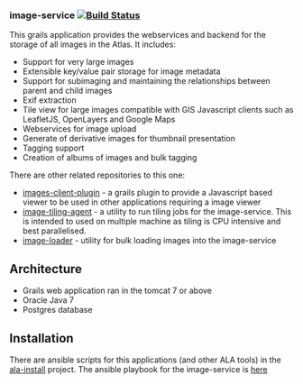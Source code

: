### image-service   [![Build Status](https://travis-ci.org/AtlasOfLivingAustralia/image-service.svg?branch=master)](https://travis-ci.org/AtlasOfLivingAustralia/image-service)

This grails application provides the webservices and backend for the storage of all images in the Atlas.
It includes:

* Support for very large images
* Extensible key/value pair storage for image metadata
* Support for subimaging and maintaining the relationships between parent and child images
* Exif extraction
* Tile view for large images compatible with GIS Javascript clients such as LeafletJS, OpenLayers and Google Maps
* Webservices for image upload
* Generate of derivative images for thumbnail presentation
* Tagging support
* Creation of albums of images and bulk tagging

There are other related repositories to this one:
* [images-client-plugin](https://github.com/AtlasOfLivingAustralia/images-client-plugin) - a grails plugin to provide a Javascript based viewer to be used in other applications requiring a image viewer
* [image-tiling-agent](https://github.com/AtlasOfLivingAustralia/image-tiling-agent) - a utility to run tiling jobs for the image-service. This is intended to used on multiple machine as tiling is CPU intensive and best parallelised.
* [image-loader](https://github.com/AtlasOfLivingAustralia/image-loader) - utility for bulk loading images into the image-service

## Architecture

* Grails web application ran in the tomcat 7 or above
* Oracle Java 7
* Postgres database

## Installation

There are ansible scripts for this applications (and other ALA tools) in the [ala-install](https://github.com/AtlasOfLivingAustralia/ala-install) project. The ansible playbook for the image-service is [here](https://github.com/AtlasOfLivingAustralia/ala-install/blob/master/ansible/image-service.yml)
